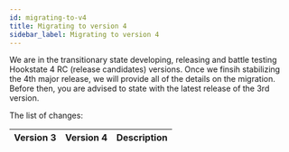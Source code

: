 ```yaml
---
id: migrating-to-v4
title: Migrating to version 4
sidebar_label: Migrating to version 4
---
```


We are in the transitionary state developing, releasing and battle testing Hookstate 4 RC (release candidates) versions.
Once we finsih stabilizing the 4th major release, we will provide all of the details on the migration.
Before then, you are advised to state with the latest release of the 3rd version.

The list of changes:

Version 3 | Version 4 | Description
-|-|-

<!-- `State.[self]` | N/A | `self` property has been removed. It is not necessary to use `[self]` property anymore in order to access state methods. Check out update [nested states](./nested-state) section for details about accessing nested states and state methods.
`StateMethods.keys()` | `StateMethods.key` | `keys` now is a property, not a method.
`StateMethods.map(...)` | N/A | `map` method has been removed as it was confusing and conflicting with `Array.map`. [Asynchronous state](./asynchronous-state) and [Exporting state](./exporting-state) sections have been updated to use the alternative to `map` syntax. -->
